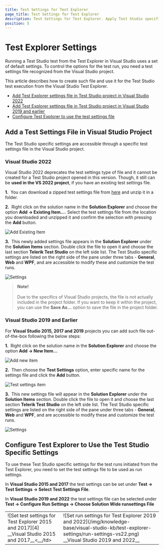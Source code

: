 ```yaml
---
title: Test Settings for Test Explorer
page_title: Test Settings for Test Explorer
description: Test Settings for Test Explorer. Apply Test Studio specific settings for the test runs from Visual Studio Test Explorer. 
position: 5
---
```

# Test Explorer Settings

Running a Test Studio test from the Test Explorer in Visual Studio uses a set of default settings. To control the options for the test run, you need a test settings file recognized from the Visual Studio project.

This article describes how to create such file and use it for the Test Studio test execution from the Visual Studio Test Explorer.

* [Add Test Explorer settings file in Test Studio project in Visual Studio 2022](#visual-studio-2022)
* [Add Test Explorer settings file in Test Studio project in Visual Studio 2019 and earlier](#visual-studio-2019-and-earlier)
* [Configure Test Explorer to use the test settings file](#configure-test-explorer-to-use-the-test-studio-specific-settings)

## Add a Test Settings File in Visual Studio Project

The Test Studio specific settings are accessible through a specific test settings file in the Visual Studio project.

### Visual Studio 2022

Visual Studio 2022 deprecates the test settings type of file and it cannot be created for a Test Studio project opened in this version. Though, it still can be __used in the VS 2022 project__, if you have an existing test settings file.

__1.&nbsp;__ You can download a zipped test settings file from <a href="/teststudio/demoslibrary/TestSettings1.zip" target="_blank">here</a> and unzip it in a folder.

__2.&nbsp;__ Right click on the solution name in the __Solution Explorer__ and choose the option __Add -> Existing Item...__. Select the test settings file from the location you downloaded and unzipped it and confirm the selection with pressing the __Add__ button.

![Add Existing Item](/img/knowledge-base/visual-studio-kb/test-explorer-settings/add-existing-item.png)

__3.&nbsp;__ This newly added settings file appears in the __Solution Explorer__ under the __Solution Items__ section. Double click the file to open it and choose the last section **Telerik Test Studio** on the left side list. The Test Studio specific settings are listed on the right side of the pane under three tabs - __General__, __Web__ and __WPF__, and are accessible to modify these and customize the test runs.

![Settings][3]

> __Note!__
><br>
><br>
> Due to the specifics of Visual Studio projects, the file is not actually included in the project folder. If you want to keep it within the project, you can use the __Save As...__ option to save the file in the project folder.

### Visual Studio 2019 and Earlier

For __Visual Studio 2015, 2017 and 2019__ projects you can add such file out-of-the-box following the below steps:

__1.&nbsp;__ Right click on the solution name in the __Solution Explorer__ and choose the option __Add -> New Item...__

![Add new item][1]

__2.&nbsp;__ Then choose the **Test Settings** option, enter specific name for the settings file and click the **Add** button.

![Test settings item][2]

__3.&nbsp;__ This new settings file will appear in the __Solution Explorer__ under the __Solution Items__ section. Double click the file to open it and choose the last section **Telerik Test Studio** on the left side list. The Test Studio specific settings are listed on the right side of the pane under three tabs - __General__, __Web__ and __WPF__, and are accessible to modify these and customize the test runs.

![Settings][3]

## Configure Test Explorer to Use the Test Studio Specific Settings

To use these Test Studio specific settings for the test runs initiated from the Test Explorer, you need to set the test settings file to be used as run settings. 

In __Visual Studio 2015 and 2017__ the test settings can be set under __Test -> Test Settings -> Select Test Settings File__. 

In __Visual Studio 2019 and 2022__ the test settings file can be selected under __Test -> Configure Run Settings -> Choose Solution Wide runsettings File__

<table id="no-table">
<tr>
<td>![Set test settings for Test Explorer 2015 and 2017][4]<br>__Visual Studio 2015 and 2017__<__/td>
<td>![Set run settings for Test Explorer 2019 and 2022](/img/knowledge-base/visual-studio-kb/test-explorer-settings/run-settings-vs22.png)<br>__Visual Studio 2019 and 2022__</td>
<tr>
<table>

[1]: /img/knowledge-base/visual-studio-kb/test-explorer-settings/fig1.png
[2]: /img/knowledge-base/visual-studio-kb/test-explorer-settings/fig2.png
[3]: /img/knowledge-base/visual-studio-kb/test-explorer-settings/fig3.png
[4]: /img/knowledge-base/visual-studio-kb/test-explorer-settings/fig4.png